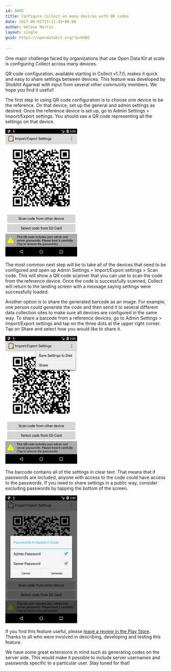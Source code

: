 ```yaml
---
id: 8402
title: Configure Collect on many devices with QR codes
date: 2017-06-01T15:11:15+00:00
author: Hélène Martin
layout: single
guid: https://opendatakit.org/?p=8402

---
```

One major challenge faced by organizations that use Open Data Kit at scale is configuring Collect across many devices.

QR code configuration, available starting in Collect v1.7.0, makes it quick and easy to share settings between devices. This feature was developed by Shobhit Agarwal with input from several other community members. We hope you find it useful!

The first step to using QR code configuration is to choose one device to be the reference. On that device, set up the general and admin settings as desired. Once the reference device is set up, go to Admin Settings > Import/Export settings. You should see a QR code representing all the settings on that device.

<img class="wp-image-8404 size-medium aligncenter" src="/assets/wp-content/uploads/2017/06/Screenshot_1496350807.png" alt="A QR code from the Import/Export settings feature." width="225" height="400" />

The most common next step will be to take all of the devices that need to be configured and open up Admin Settings > Import/Export settings > Scan code. This will show a QR code scanner that you can use to scan the code from the reference device. Once the code is successfully scanned, Collect will return to the landing screen with a message saying settings were successfully loaded.

Another option is to share the generated barcode as an image. For example, one person could generate the code and then send it to several different data collection sites to make sure all devices are configured in the same way. To share a barcode from a reference devices, go to Admin Settings > Import/Export settings and tap on the three dots at the upper right corner. Tap on Share and select how you would like to share it.

<img class="aligncenter wp-image-8406 size-medium" src="/assets/wp-content/uploads/2017/06/Screenshot_1496350856.png" alt="Share an image of the QR code." width="225" height="400" />

The barcode contains all of the settings in clear text. That means that if passwords are included, anyone with access to the code could have access to the passwords. If you need to share settings in a public way, consider excluding passwords by tapping the bottom of the screen.

<img class="aligncenter wp-image-8405 size-medium" src="/assets/wp-content/uploads/2017/06/Screenshot_1496350811.png" alt="Select whether or not passwords should be included in the code." width="225" height="400" />

If you find this feature useful, please [leave a review in the Play Store](https://play.google.com/store/apps/details?id=org.odk.collect.android&hl=en). Thanks to all who were involved in describing, developing and testing this feature.

We have some great extensions in mind such as generating codes on the server side. This would make it possible to include server usernames and passwords specific to a particular user. Stay tuned for that!
